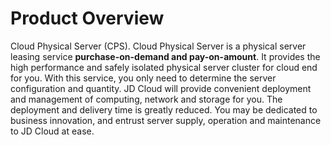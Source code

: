 
# Product Overview

Cloud Physical Server (CPS).
Cloud Physical Server is a physical server leasing service **purchase-on-demand and pay-on-amount**. It provides the high performance and safely isolated physical server cluster for cloud end for you. With this service, you only need to determine the server configuration and quantity. JD Cloud will provide convenient deployment and management of computing, network and storage for you. The deployment and delivery time is greatly reduced. You may be dedicated to business innovation, and entrust server supply, operation and maintenance to JD Cloud at ease.
